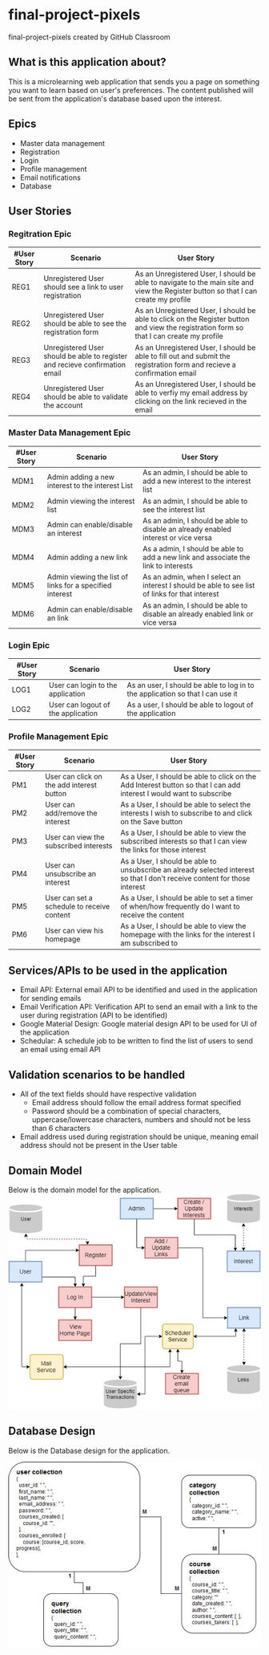 # final-project-pixels
final-project-pixels created by GitHub Classroom

## What is this application about?
This is a microlearning web application that sends you a page on something you want to learn based on user's preferences. The content published will be sent from the application's database based upon the interest.

## Epics
- Master data management
- Registration
- Login
- Profile management
- Email notifications
- Database 

## User Stories

### Regitration Epic
|#User Story|Scenario|User Story|
|---|---|---|
|REG1|Unregistered User should see a link to user registration|As an Unregistered User, I should be able to navigate to the main site and view the Register button so that I can create my profile|
|REG2|Unregistered User should be able to see the registration form|As an Unregistered User, I should be able to click on the Register button and view the registration form so that I can create my profile|
|REG3|Unregistered User should be able to register and recieve confirmation email|As an Unregistered User, I should be able to fill out and submit the registration form and recieve a confirmation email|
|REG4|Unregistered User should be able to validate the account|As an Unregistered User, I should be able to verfiy my email address by clicking on the link recieved in the email|


### Master Data Management Epic
|#User Story|Scenario|User Story|
|---|---|---|
|MDM1|Admin adding a new interest to the interest List|As an admin, I should be able to add a new interest to the interest list|
|MDM2|Admin viewing the interest list|As an admin, I should be able to see the interest list|
|MDM3|Admin can enable/disable an interest|As an admin, I should be able to disable an already enabled interest or vice versa|
|MDM4|Admin adding a new link| As a admin, I should be able to add a new link and associate the link to interests|
|MDM5|Admin viewing the list of links for a specified interest|As an admin, when I select an interest I should be able to see list of links for that interest|
|MDM6|Admin can enable/disable an link|As an admin, I should be able to disable an already enabled link or vice versa|


### Login Epic
|#User Story|Scenario|User Story|
|---|---|---|
|LOG1|User can login to the application|As an user, I should be able to log in to the application so that I can use it|
|LOG2|User can logout of the application|As a user, I should be able to logout of the application|


### Profile Management Epic
|#User Story|Scenario|User Story|
|---|---|---|
|PM1|User can click on the add interest button|As a User, I should be able to click on the Add Interest button so that I can add interest I would want to subscribe|
|PM2|User can add/remove the interest|As a User, I should be able to select the interests I wish to subscribe to and click on the Save button|
|PM3|User can view the subscribed interests|As a User, I should be able to view the subscribed interests so that I can view the links for those interest|
|PM4|User can unsubscribe an interest|As a User, I should be able to unsubscribe an already selected interest so that I don't receive content for those interest|
|PM5|User can set a schedule to receive content|As a User, I should be able to set a timer of when/how frequently do I want to receive the content |
|PM6|User can view his homepage|As a User, I should be able to view the homepage with the links for the interest I am subscribed to|

## Services/APIs to be used in the application
- Email API: External email API to be identified and used in the application for sending emails
- Email Verification API: Verification API to send an email with a link to the user during registration (API to be identified)
- Google Material Design: Google material design API to be used for UI of the application
- Schedular: A schedule job to be written to find the list of users to send an email using email API

## Validation scenarios to be handled
- All of the text fields should have respective validation
  - Email address should follow the email address format specified
  - Password should be a combination of special characters, uppercase/lowercase characters, numbers and should not be less than 6 characters
- Email address used during registration should be unique, meaning email address should not be present in the User table

## Domain Model
Below is the domain model for the application.
![alt text](/assets/EduMail.jpg?raw=true "Optional Title")

## Database Design
Below is the Database design for the application.

![alt text](/assets/INFO6150-Database-Design.jpg)


